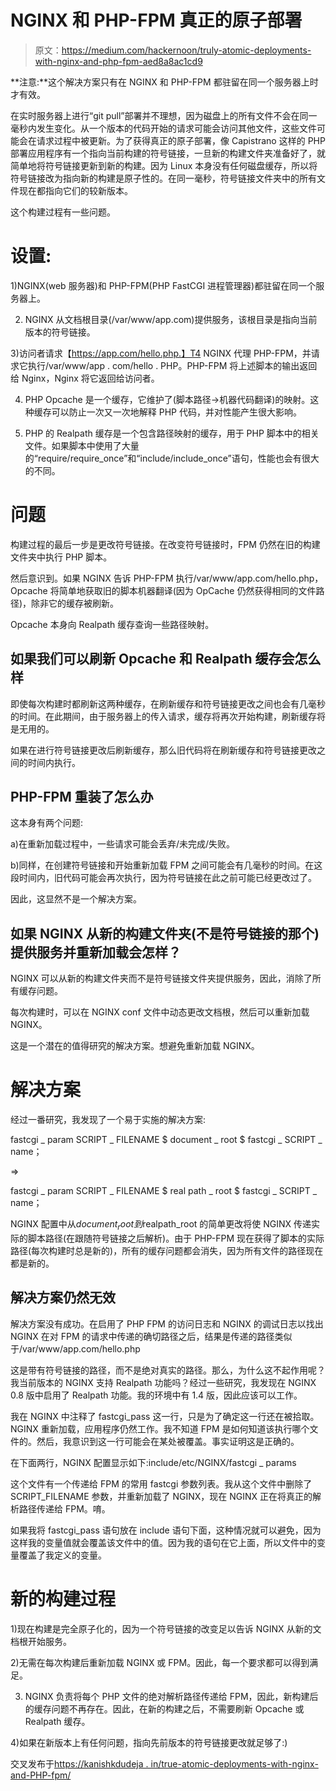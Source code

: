 # NGINX 和 PHP-FPM 真正的原子部署

> 原文：<https://medium.com/hackernoon/truly-atomic-deployments-with-nginx-and-php-fpm-aed8a8ac1cd9>

**注意:**这个解决方案只有在 NGINX 和 PHP-FPM 都驻留在同一个服务器上时才有效。

在实时服务器上进行“git pull”部署并不理想，因为磁盘上的所有文件不会在同一毫秒内发生变化。从一个版本的代码开始的请求可能会访问其他文件，这些文件可能会在请求过程中被更新。为了获得真正的原子部署，像 Capistrano 这样的 PHP 部署应用程序有一个指向当前构建的符号链接，一旦新的构建文件夹准备好了，就简单地将符号链接更新到新的构建。因为 Linux 本身没有任何磁盘缓存，所以将符号链接改为指向新的构建是原子性的。在同一毫秒，符号链接文件夹中的所有文件现在都指向它们的较新版本。

这个构建过程有一些问题。

# **设置:**

1)NGINX(web 服务器)和 PHP-FPM(PHP FastCGI 进程管理器)都驻留在同一个服务器上。

2) NGINX 从文档根目录(/var/www/app.com)提供服务，该根目录是指向当前版本的符号链接。

3)访问者请求【https://app.com/hello.php.】T4 NGINX 代理 PHP-FPM，并请求它执行/var/www/app . com/hello . PHP。PHP-FPM 将上述脚本的输出返回给 Nginx，Nginx 将它返回给访问者。

4) PHP Opcache 是一个缓存，它维护了(脚本路径->机器代码翻译)的映射。这种缓存可以防止一次又一次地解释 PHP 代码，并对性能产生很大影响。

5) PHP 的 Realpath 缓存是一个包含路径映射的缓存，用于 PHP 脚本中的相关文件。如果脚本中使用了大量的“require/require_once”和“include/include_once”语句，性能也会有很大的不同。

# **问题**

构建过程的最后一步是更改符号链接。在改变符号链接时，FPM 仍然在旧的构建文件夹中执行 PHP 脚本。

然后意识到。如果 NGINX 告诉 PHP-FPM 执行/var/www/app.com/hello.php，Opcache 将简单地获取旧的脚本机器翻译(因为 OpCache 仍然获得相同的文件路径)，除非它的缓存被刷新。

Opcache 本身向 Realpath 缓存查询一些路径映射。

## **如果我们可以刷新 Opcache 和 Realpath 缓存会怎么样**

即使每次构建时都刷新这两种缓存，在刷新缓存和符号链接更改之间也会有几毫秒的时间。在此期间，由于服务器上的传入请求，缓存将再次开始构建，刷新缓存将是无用的。

如果在进行符号链接更改后刷新缓存，那么旧代码将在刷新缓存和符号链接更改之间的时间内执行。

## **PHP-FPM 重装了怎么办**

这本身有两个问题:

a)在重新加载过程中，一些请求可能会丢弃/未完成/失败。

b)同样，在创建符号链接和开始重新加载 FPM 之间可能会有几毫秒的时间。在这段时间内，旧代码可能会再次执行，因为符号链接在此之前可能已经更改过了。

因此，这显然不是一个解决方案。

## **如果 NGINX 从新的构建文件夹(不是符号链接的那个)提供服务并重新加载会怎样？**

NGINX 可以从新的构建文件夹而不是符号链接文件夹提供服务，因此，消除了所有缓存问题。

每次构建时，可以在 NGINX conf 文件中动态更改文档根，然后可以重新加载 NGINX。

这是一个潜在的值得研究的解决方案。想避免重新加载 NGINX。

# **解决方案**

经过一番研究，我发现了一个易于实施的解决方案:

fastcgi _ param SCRIPT _ FILENAME $ document _ root $ fastcgi _ SCRIPT _ name；

=>

fastcgi _ param SCRIPT _ FILENAME $ real path _ root $ fastcgi _ SCRIPT _ name；

NGINX 配置中从$document_root 到$realpath_root 的简单更改将使 NGINX 传递实际的脚本路径(在跟随符号链接之后解析)。由于 PHP-FPM 现在获得了脚本的实际路径(每次构建时总是新的)，所有的缓存问题都会消失，因为所有文件的路径现在都是新的。

## **解决方案仍然无效**

解决方案没有成功。在启用了 PHP FPM 的访问日志和 NGINX 的调试日志以找出 NGINX 在对 FPM 的请求中传递的确切路径之后，结果是传递的路径类似于/var/www/app.com/hello.php

这是带有符号链接的路径，而不是绝对真实的路径。那么，为什么这不起作用呢？我当前版本的 NGINX 支持 Realpath 功能吗？经过一些研究，我发现在 NGINX 0.8 版中启用了 Realpath 功能。我的环境中有 1.4 版，因此应该可以工作。

我在 NGINX 中注释了 fastcgi_pass 这一行，只是为了确定这一行还在被拾取。NGINX 重新加载，应用程序仍然工作。我不知道 FPM 是如何知道该执行哪个文件的。然后，我意识到这一行可能会在某处被覆盖。事实证明这是正确的。

在下面两行，NGINX 配置显示如下:include/etc/NGINX/fastcgi _ params

这个文件有一个传递给 FPM 的常用 fastcgi 参数列表。我从这个文件中删除了 SCRIPT_FILENAME 参数，并重新加载了 NGINX，现在 NGINX 正在将真正的解析路径传递给 FPM。唷。

如果我将 fastcgi_pass 语句放在 include 语句下面，这种情况就可以避免，因为这样我的变量值就会覆盖该文件中的值。因为我的语句在它上面，所以文件中的变量覆盖了我定义的变量。

# **新的构建过程**

1)现在构建是完全原子化的，因为一个符号链接的改变足以告诉 NGINX 从新的文档根开始服务。

2)无需在每次构建后重新加载 NGINX 或 FPM。因此，每一个要求都可以得到满足。

3) NGINX 负责将每个 PHP 文件的绝对解析路径传递给 FPM，因此，新构建后的缓存问题不再存在。因此，在新的构建之后，不需要刷新 Opcache 或 Realpath 缓存。

4)如果在新版本上有任何问题，指向先前版本的符号链接更改就足够了:)

交叉发布于[https://kanishkdudeja . in/true-atomic-deployments-with-nginx-and-PHP-fpm/](https://kanishkdudeja.in/truly-atomic-deployments-with-nginx-and-php-fpm/)